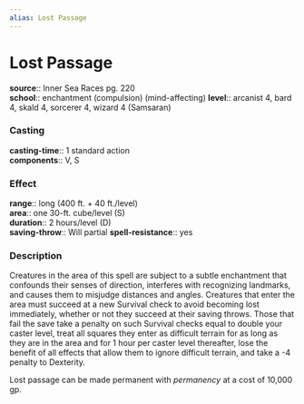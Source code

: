 ```yaml
---
alias: Lost Passage
---
```


# Lost Passage 

**source**:: Inner Sea Races pg. 220  
**school**:: enchantment (compulsion) (mind-affecting)
**level**:: arcanist 4, bard 4, skald 4, sorcerer 4, wizard 4 (Samsaran)

### Casting 

**casting-time**:: 1 standard action  
**components**:: V, S

### Effect 

**range**:: long (400 ft. + 40 ft./level)  
**area**:: one 30-ft. cube/level (S)  
**duration**:: 2 hours/level (D)  
**saving-throw**:: Will partial
**spell-resistance**:: yes

### Description 

Creatures in the area of this spell are subject to a subtle enchantment that confounds their senses of direction, interferes with recognizing landmarks, and causes them to misjudge distances and angles. Creatures that enter the area must succeed at a new Survival check to avoid becoming lost immediately, whether or not they succeed at their saving throws. Those that fail the save take a penalty on such Survival checks equal to double your caster level, treat all squares they enter as difficult terrain for as long as they are in the area and for 1 hour per caster level thereafter, lose the benefit of all effects that allow them to ignore difficult terrain, and take a -4 penalty to Dexterity.  
  
Lost passage can be made permanent with *permanency* at a cost of 10,000 gp.

